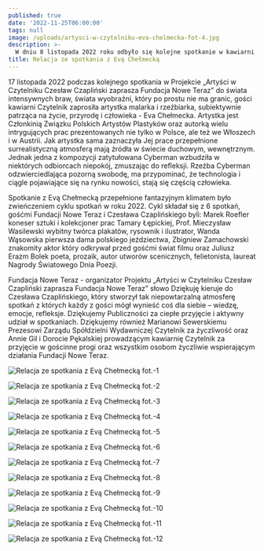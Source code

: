```yaml
---
published: true
date: '2022-11-25T06:00:00'
tags: null
image: /uploads/artysci-w-czytelniku-eva-chelmecka-fot-4.jpg
description: >-
  W dniu 8 listopada 2022 roku odbyło się kolejne spotkanie w kawiarni Czytelnik Nowe Wydanie. Gościliśmy Evę Chełmecką.
title: Relacja ze spotkania z Evą Chełmecką
---
```


17 listopada 2022 podczas kolejnego spotkania w Projekcie „Artyści w Czytelniku Czesław Czapliński zaprasza Fundacja Nowe Teraz” do świata intensywnych braw, świata wyobraźni, który po prostu nie ma granic, gości kawiarni Czytelnik zaprosiła artystka malarka i rzeźbiarka, subiektywnie patrząca na życie, przyrodę i człowieka - Eva Chełmecka. Artystka jest Członkinią Związku Polskich Artystów Plastyków oraz autorką wielu intrygujących prac prezentowanych nie tylko w Polsce, ale też we Włoszech i w Austrii. Jak artystka sama zaznaczyła Jej prace przepełnione surrealistyczną atmosferą mają źródła w świecie duchowym, wewnętrznym. Jednak jedna z kompozycji zatytułowana Cyberman wzbudziła w niektórych odbiorcach niepokój, zmuszając do refleksji. Rzeźba Cyberman odzwierciedlająca pozorną swobodę, ma przypominać, że technologia i ciągle pojawiające się na rynku nowości, stają się częścią człowieka. 

Spotkanie z Evą Chełmecką przepełnione fantazyjnym klimatem było zwieńczeniem cyklu spotkań w roku 2022. Cykl składał się z 6 spotkań, gośćmi Fundacji Nowe Teraz i Czesława Czaplińskiego byli: Marek Roefler koneser sztuki i kolekcjoner prac Tamary Łępickiej, Prof. Mieczysław Wasilewski wybitny twórca plakatów, rysownik i ilustrator, Wanda Wąsowska pierwsza dama polskiego jeździectwa, Zbigniew Zamachowski znakomity aktor który odkrywał przed gośćmi świat filmu oraz Juliusz Erazm Bolek poeta, prozaik, autor utworów scenicznych, felietonista, laureat Nagrody Światowego Dnia Poezji.

Fundacja Nowe Teraz - organizator Projektu „Artyści w Czytelniku Czesław Czapliński zaprasza Fundacja Nowe Teraz” słowo Dziękuję kieruje do Czesława Czaplińskiego, który stworzył tak niepowtarzalną atmosferę spotkań z których każdy z gości mógł wynieść coś dla siebie – wiedzę, emocje, refleksje. Dziękujemy Publiczności za ciepłe przyjęcie i aktywny udział w spotkaniach. Dziękujemy również Marianowi Sewerskiemu Prezesowi Zarządu Spółdzielni Wydawniczej Czytelnik za życzliwość oraz Annie Gil i Dorocie Pękalskiej prowadzącym kawiarnię Czytelnik za przyjęcie w gościnne progi oraz wszystkim osobom życzliwie wspierającym działania Fundacji Nowe Teraz.

![Relacja ze spotkania z Evą Chełmecką fot.-1](/uploads/artysci-w-czytelniku-eva-chelmecka-fot-1.jpg)

![Relacja ze spotkania z Evą Chełmecką fot.-2](/uploads/artysci-w-czytelniku-eva-chelmecka-fot-2.jpg)

![Relacja ze spotkania z Evą Chełmecką fot.-3](/uploads/artysci-w-czytelniku-eva-chelmecka-fot-3.jpg)

![Relacja ze spotkania z Evą Chełmecką fot.-4](/uploads/artysci-w-czytelniku-eva-chelmecka-fot-4.jpg)

![Relacja ze spotkania z Evą Chełmecką fot.-5](/uploads/artysci-w-czytelniku-eva-chelmecka-fot-5.jpg)

![Relacja ze spotkania z Evą Chełmecką fot.-6](/uploads/artysci-w-czytelniku-eva-chelmecka-fot-6.jpg)

![Relacja ze spotkania z Evą Chełmecką fot.-7](/uploads/artysci-w-czytelniku-eva-chelmecka-fot-7.jpg)

![Relacja ze spotkania z Evą Chełmecką fot.-8](/uploads/artysci-w-czytelniku-eva-chelmecka-fot-8.jpg)

![Relacja ze spotkania z Evą Chełmecką fot.-9](/uploads/artysci-w-czytelniku-eva-chelmecka-fot-9.jpg)

![Relacja ze spotkania z Evą Chełmecką fot.-10](/uploads/artysci-w-czytelniku-eva-chelmecka-fot-10.jpg)

![Relacja ze spotkania z Evą Chełmecką fot.-11](/uploads/artysci-w-czytelniku-eva-chelmecka-fot-11.jpg)

![Relacja ze spotkania z Evą Chełmecką fot.-12](/uploads/artysci-w-czytelniku-eva-chelmecka-fot-12.jpg)


